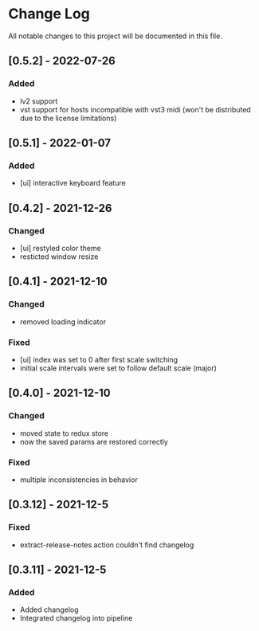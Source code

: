 # Change Log
All notable changes to this project will be documented in this file.

## [0.5.2] - 2022-07-26

### Added

* lv2 support
* vst support for hosts incompatible with vst3 midi (won't be distributed due to the license limitations)

## [0.5.1] - 2022-01-07

### Added

* [ui] interactive keyboard feature

## [0.4.2] - 2021-12-26

### Changed

* [ui] restyled color theme
* resticted window resize

## [0.4.1] - 2021-12-10

### Changed

* removed loading indicator

### Fixed

* [ui] index was set to 0 after first scale switching
* initial scale intervals were set to follow default scale (major)

## [0.4.0] - 2021-12-10

### Changed

* moved state to redux store
* now the saved params are restored correctly

### Fixed

* multiple inconsistencies in behavior

## [0.3.12] - 2021-12-5

### Fixed

* extract-release-notes action couldn't find changelog

## [0.3.11] - 2021-12-5

### Added

* Added changelog
* Integrated changelog into pipeline